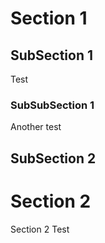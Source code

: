 # Section 1

## SubSection 1
Test
### SubSubSection 1
Another test

## SubSection 2

# Section 2
Section 2 Test